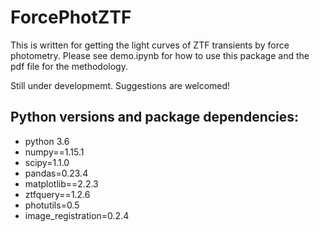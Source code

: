 # ForcePhotZTF
This is written for getting the light curves of ZTF transients by force photometry.
Please see demo.ipynb for how to use this package and the pdf file for the methodology.

Still under developmemt. Suggestions are welcomed!

## Python versions and package dependencies:
- python 3.6
- numpy==1.15.1
- scipy=1.1.0
- pandas=0.23.4
- matplotlib==2.2.3
- ztfquery==1.2.6
- photutils=0.5
- image_registration=0.2.4
